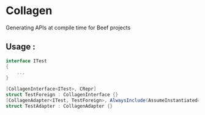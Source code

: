 # Collagen
 Generating APIs at compile time for Beef projects

## Usage :
```c#
interface ITest
{
	...
}

[CollagenInterface<ITest>, CRepr]
struct TestForeign : CollagenInterface {}
[CollagenAdapter<ITest, TestForeign>, AlwaysInclude(AssumeInstantiated=true)]
struct TestAdapter : CollagenAdapter {} 
```